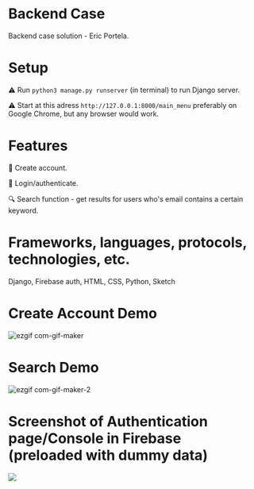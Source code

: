 <p align="center"> 
     <h1>Backend Case</h1>
     <a> Backend case solution - Eric Portela.
     </a>
</p>


# Setup

:warning: Run `python3 manage.py runserver` (in terminal) to run Django server.

:warning: Start at this adress `http://127.0.0.1:8000/main_menu` preferably on Google Chrome, but any browser would work.



# Features
📂 Create account.

🏡 Login/authenticate.

🔍 Search function - get results for users who's email contains a certain keyword.



# Frameworks, languages, protocols, technologies, etc.

Django, Firebase auth, HTML, CSS, Python, Sketch


# Create Account Demo

![ezgif com-gif-maker](https://user-images.githubusercontent.com/123047368/213686505-e60be2ba-92bc-4344-ac71-4996978aef13.gif)


# Search Demo

![ezgif com-gif-maker-2](https://user-images.githubusercontent.com/123047368/213686870-434b9834-7887-464f-9ccf-c0a54f70b11c.gif)


# Screenshot of Authentication page/Console in Firebase (preloaded with dummy data)

<img src="https://user-images.githubusercontent.com/123047368/213685283-c0589cd9-b06c-4f03-849f-6d06e09c2881.png">
